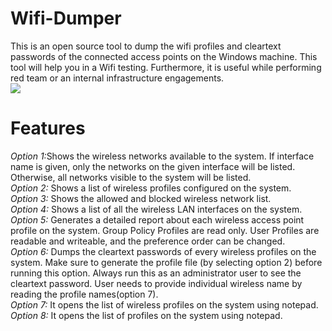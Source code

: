 # Wifi-Dumper
This is an open source tool to dump the wifi profiles and cleartext passwords of the connected access points on the Windows machine. This tool will help you in a Wifi testing. Furthermore, it is useful while performing red team or an internal infrastructure engagements.<br>
<img src=https://github.com/Viralmaniar/Wifi-Dumper/blob/master/Wifi-Dumper.PNG>
# Features
<i>Option 1:</i>Shows the wireless networks available to the system. If interface name is given, only the networks on the given interface will be listed. Otherwise, all networks visible to the system will be listed.<br>
<i>Option 2:</i> Shows a list of wireless profiles configured on the system.<br>
<i>Option 3:</i> Shows the allowed and blocked wireless network list.<br>
<i>Option 4:</i> Shows a list of all the wireless LAN interfaces on the system.<br>
<i>Option 5:</i> Generates a detailed report about each wireless access point profile on the system. Group Policy Profiles are read only. User Profiles are readable and writeable, and the preference order can be changed.<br>
<i>Option 6:</i> Dumps the cleartext passwords of every wireless profiles on the system. Make sure to generate the profile file (by selecting option 2) before running this option. Always run this as an administrator user to see the cleartext password. User needs to provide individual wireless name by reading the profile names(option 7). <br>
<i>Option 7:</i> It opens the list of wireless profiles on the system using notepad.<br>
<i>Option 8:</i> It opens the list of profiles on the system using notepad.

